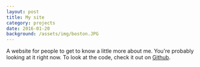 ```yaml
---
layout: post
title: My site
category: projects
date: 2016-01-20
background: /assets/img/boston.JPG
---
```


A website for people to get to know a little more about me. You're probably looking at it right now. To look at the code, check it out on [Github](https://github.com/dyang108/dyang108.github.io).